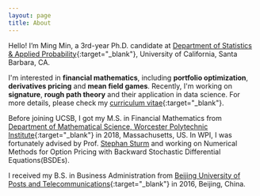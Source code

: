 ```yaml
---
layout: page
title: About
---
```


Hello! I’m Ming Min, a 3rd-year Ph.D. candidate at [Department of Statistics & Applied Probability](http://www.pstat.ucsb.edu){:target="_blank"}, University of California, Santa Barbara, CA.

I'm interested in **financial mathematics**, including **portfolio optimization**, **derivatives pricing** and **mean field games**. Recently, I'm working on **signature**, **rough path theory** and their application in data science. For more details, please check my [curriculum vitae](cv-2021.pdf){:target="_blank"}. 

Before joining UCSB, I got my M.S. in Financial Mathematics from [Department of Mathematical Science, Worcester Polytechnic Institute](https://www.wpi.edu/academics/departments/mathematical-sciences){:target="_blank"} in 2018, Massachusetts, US. In WPI, I was fortunately advised by Prof. [Stephan Sturm](http://users.wpi.edu/~ssturm/) and working on Numerical Methods for Option Pricing with Backward Stochastic Differential Equations(BSDEs). 

I received my B.S. in Business Administration from [Beijing University of Posts and Telecommunications](https://english.bupt.edu.cn){:target="_blank"} in 2016, Beijing, China.
